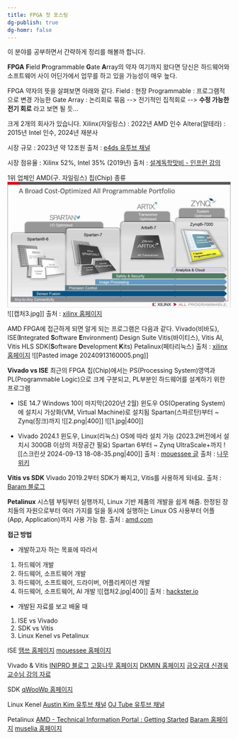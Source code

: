 ```yaml
---
title: FPGA 첫 포스팅
dg-publish: true
dg-homr: false
---
```

이 분야를 공부하면서 간략하게 정리를 해볼까 합니다.

**FPGA**
**F**ield **P**rogrammable **G**ate **A**rray의 약자
여기까지 왔다면
당신은 하드웨어와 소프트웨어 사이 어딘가에서 업무를 하고 있을 가능성이 매우 높다.

FPGA 약자의 뜻을 살펴보면 아래와 같다.
Field : 현장
Programmable : 프로그램적으로 변경 가능한
Gate Array : 논리회로 묶음 --> 전기적인 집적회로
--> **수정 가능한 전기 회로** 라고 보면 될 듯...

크게 2개의 회사가 있습니다.
Xilinx(자일링스) : 2022년 AMD 인수
Altera(알테라) : 2015년 Intel 인수, 2024년 재분사

시장 규모 : 2023년 약 12조원
출처 : [e4ds 유투브 채널](https://www.youtube.com/watch?v=71ynkpNSQPI)

시장 점유율 : Xilinx 52%, Intel 35% (2019년)
출처 : [설계독학맛비 - 인프런 강의](https://www.inflearn.com/course/%EC%8B%A4%EC%A0%84-%EA%B0%80%EC%86%8D%EA%B8%B0-%EC%84%A4%EA%B3%84)

1위 업체인 AMD(구. 자일링스) 칩(Chip) 종류
<img src="/Attachments/캡처3.jpg"/>
![[캡처3.jpg]]
출처 : [xilinx 홈페이지](https://www.xilinx.com/video/fpga/cost-optimized-fpga-soc-portfolio.html)

AMD FPGA에 접근하게 되면 알게 되는 프로그램은 다음과 같다.
Vivado(비바도), ISE(**I**ntegrated **S**oftware **E**nvironment) Design Suite
Vitis(바이티스),  Vitis AI, Vitis HLS
SDK(**S**oftware **D**evelopment **K**its)
Petalinux(페타리눅스)
출처 : [xilinx 홈페이지](https://www.xilinx.com/support/download.html)
![[Pasted image 20240913160005.png]]

**Vivado vs ISE**
최근의 FPGA 칩(Chip)에서는 PS(Processing System)영역과 PL(Programmable Logic)으로 크게 구분되고, PL부분인 하드웨어를 설계하기 위한 프로그램
- ISE 14.7 Windows 10이 마지막(2020년 2월)
윈도우 OS(Operating System)에 설치시 가상화(VM, Virtual Machine)로 설치됨
Spartan(스파르탄)부터 ~ Zynq(징크)까지
![[2.png|400]]
![[1.jpg|400]]

- Vivado 2024.1
윈도우, Linux(리눅스) OS에 따라 설치 가능 (2023.2버전에서 설치시 300GB 이상의 저장공간 필요)
Spartan 6부터 ~ Zynq UltraScale+까지
![[스크린샷 2024-09-13 18-08-35.png|400]]
출처 : [mouessee 글](https://740280.tistory.com/16)
출처 : [나무위키](https://namu.wiki/w/XILINX)

**Vitis vs SDK**
Vivado 2019.2부터 SDK가 빠지고, Vitis를 사용하게 되네요.
출처 : [Baram 블로그](https://m.blog.naver.com/chcbaram/222097170729)

**Petalinux**
시스템 부팅부터 실행까지, Linux 기반 제품의 개발을 쉽게 해줌.
한정된 장치들의 자원으로부터 여러 가지를 일을 동시에 실행하는 Linux OS 사용부터 어플(App, Application)까지 사용 가능 함.
출처 : [amd.com](https://www.amd.com/en/products/software/adaptive-socs-and-fpgas/embedded-software/petalinux-sdk.html)

**접근 방법**
- 개발하고자 하는 목표에 따라서
1. 하드웨어 개발
2. 하드웨어, 소프트웨어 개발
3. 하드웨어, 소프트웨어, 드라이버, 어플리케이션 개발
4. 하드웨어, 소프트웨어, AI 개발
![[캡처2.jpg|400]]
출처 : [hackster.io](https://www.hackster.io/whitney-knitter/amd-xilinx-vivado-vitis-hls-y2k22-patch-application-guide-6af1cd)

- 개발된 자료를 보고 배울 때
1. ISE vs Vivado
2. SDK vs Vitis
3. Linux Kenel vs Petalinux

ISE
[땜쓰 홈페이지](https://m.blog.naver.com/PostView.naver?blogId=ansdbtls4067&logNo=221238865180&navType=by)
[mouessee 홈페이지](https://740280.tistory.com/16)

Vivado & Vitis
[INIPRO 블로그](https://blog.naver.com/iniproinc/221917248383)
[고뭉나무 홈페이지](https://rubber-tree.tistory.com/category/Digital%20Logic/Zybo%20z7%20%ED%94%84%EB%A1%9C%EC%A0%9D%ED%8A%B8)
[DKMIN 홈페이지](https://dkeemin.com/category/fpga/)
[금오공대 신경욱 교수님 강의 자료](http://www.kocw.net/home/cview.do?mty=p&kemId=1428200)

SDK
[qWooWp 홈페이지](https://qwoowp.tistory.com/21)

Linux Kenel
[Austin Kim 유투브 채널](https://www.youtube.com/watch?v=kEB28_z-myk&list=PLRrUisvYoUw9-cTYgkbTbr9f9CpbGdq4F)
[OJ Tube 유투브 채널](https://www.youtube.com/watch?v=zkpE7VYkpmM&list=PLz--ENLG_8TPuiK-Ib4uW5DXPvsdCDNc1)

Petalinux
[AMD - Technical Information Portal : Getting Started](https://docs.amd.com/v/u/en-US/dh0016-petalinux-tools-hub)
[Baram 홈페이지](https://blog.naver.com/chcbaram/222098925740)
[muselia 홈페이지](https://muselia.tistory.com/entry/Digilent-Arty-Z7-PetaLinux-1)
